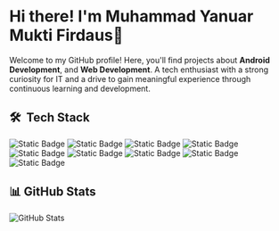 # Hi there! I'm Muhammad Yanuar Mukti Firdaus👋

Welcome to my GitHub profile!
Here, you'll find projects about **Android Development**, and **Web Development**.
A tech enthusiast with a strong curiosity for IT and a drive to gain meaningful experience through continuous learning and development.

## 🛠 &nbsp;Tech Stack
![Static Badge](https://img.shields.io/badge/HTML-%23E34F26?style=for-the-badge&logo=html5&logoColor=white)
![Static Badge](https://img.shields.io/badge/CSS-%23663399?style=for-the-badge&logo=css&logoColor=white)
![Static Badge](https://img.shields.io/badge/JAVASCRIPT-%23F7DF1E?style=for-the-badge&logo=javascript&logoColor=white)
![Static Badge](https://img.shields.io/badge/KOTLIN-%237F52FF?style=for-the-badge&logo=kotlin&logoColor=white)
![Static Badge](https://img.shields.io/badge/PHP-%23777BB4?style=for-the-badge&logo=php&logoColor=white)
![Static Badge](https://img.shields.io/badge/Dart-%230175C2?style=for-the-badge&logo=dart&logoColor=white)
![Static Badge](https://img.shields.io/badge/flutter-%2302569B?style=for-the-badge&logo=flutter&logoColor=white)
![Static Badge](https://img.shields.io/badge/Jetpack%20Compose-%234285F4?style=for-the-badge&logo=jetpack%20compose&logoColor=white)
![Static Badge](https://img.shields.io/badge/Python-%233776AB?style=for-the-badge&logo=python&logoColor=white)

## 📊 GitHub Stats
![GitHub Stats](https://github-readme-stats.vercel.app/api?username=mukti128&show_icons=true&theme=dark)  
